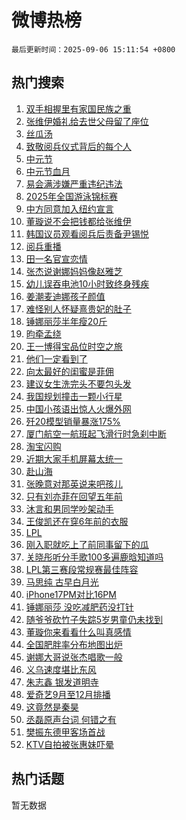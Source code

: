 # 微博热榜

`最后更新时间：2025-09-06 15:11:54 +0800`

## 热门搜索

1. [双手相握里有家国民族之重](https://m.weibo.cn/search?containerid=100103type%3D1%26t%3D10%26q%3D%23%E5%8F%8C%E6%89%8B%E7%9B%B8%E6%8F%A1%E9%87%8C%E6%9C%89%E5%AE%B6%E5%9B%BD%E6%B0%91%E6%97%8F%E4%B9%8B%E9%87%8D%23&stream_entry_id=51&isnewpage=1&extparam=seat%3D1%26filter_type%3Drealtimehot%26stream_entry_id%3D51%26c_type%3D51%26pos%3D0%26cate%3D10103%26q%3D%2523%25E5%258F%258C%25E6%2589%258B%25E7%259B%25B8%25E6%258F%25A1%25E9%2587%258C%25E6%259C%2589%25E5%25AE%25B6%25E5%259B%25BD%25E6%25B0%2591%25E6%2597%258F%25E4%25B9%258B%25E9%2587%258D%2523%26dgr%3D0%26display_time%3D1757142713%26pre_seqid%3D175714271334301169164155)
1. [张维伊婚礼给去世父母留了座位](https://m.weibo.cn/search?containerid=100103type%3D1%26t%3D10%26q%3D%E5%BC%A0%E7%BB%B4%E4%BC%8A%E5%A9%9A%E7%A4%BC%E7%BB%99%E5%8E%BB%E4%B8%96%E7%88%B6%E6%AF%8D%E7%95%99%E4%BA%86%E5%BA%A7%E4%BD%8D&stream_entry_id=31&isnewpage=1&extparam=seat%3D1%26lcate%3D5001%26stream_entry_id%3D31%26q%3D%25E5%25BC%25A0%25E7%25BB%25B4%25E4%25BC%258A%25E5%25A9%259A%25E7%25A4%25BC%25E7%25BB%2599%25E5%258E%25BB%25E4%25B8%2596%25E7%2588%25B6%25E6%25AF%258D%25E7%2595%2599%25E4%25BA%2586%25E5%25BA%25A7%25E4%25BD%258D%26dgr%3D0%26filter_type%3Drealtimehot%26pos%3D0%26c_type%3D31%26band_rank%3D1%26realpos%3D1%26cate%3D5001%26flag%3D2%26display_time%3D1757142713%26pre_seqid%3D175714271334301169164155)
1. [丝瓜汤](https://m.weibo.cn/search?containerid=100103type%3D1%26t%3D10%26q%3D%E4%B8%9D%E7%93%9C%E6%B1%A4&stream_entry_id=31&isnewpage=1&extparam=seat%3D1%26lcate%3D5001%26stream_entry_id%3D31%26q%3D%25E4%25B8%259D%25E7%2593%259C%25E6%25B1%25A4%26dgr%3D0%26filter_type%3Drealtimehot%26pos%3D1%26c_type%3D31%26band_rank%3D2%26realpos%3D2%26cate%3D5001%26flag%3D1%26display_time%3D1757142713%26pre_seqid%3D175714271334301169164155)
1. [致敬阅兵仪式背后的每个人](https://m.weibo.cn/search?containerid=100103type%3D1%26t%3D10%26q%3D%23%E8%87%B4%E6%95%AC%E9%98%85%E5%85%B5%E4%BB%AA%E5%BC%8F%E8%83%8C%E5%90%8E%E7%9A%84%E6%AF%8F%E4%B8%AA%E4%BA%BA%23&stream_entry_id=31&isnewpage=1&extparam=seat%3D1%26lcate%3D5001%26stream_entry_id%3D31%26q%3D%2523%25E8%2587%25B4%25E6%2595%25AC%25E9%2598%2585%25E5%2585%25B5%25E4%25BB%25AA%25E5%25BC%258F%25E8%2583%258C%25E5%2590%258E%25E7%259A%2584%25E6%25AF%258F%25E4%25B8%25AA%25E4%25BA%25BA%2523%26dgr%3D0%26filter_type%3Drealtimehot%26pos%3D2%26c_type%3D31%26band_rank%3D3%26realpos%3D3%26cate%3D5001%26flag%3D0%26display_time%3D1757142713%26pre_seqid%3D175714271334301169164155)
1. [中元节](https://m.weibo.cn/search?containerid=100103type%3D1%26t%3D10%26q%3D%E4%B8%AD%E5%85%83%E8%8A%82&stream_entry_id=31&isnewpage=1&extparam=seat%3D1%26lcate%3D5001%26stream_entry_id%3D31%26q%3D%25E4%25B8%25AD%25E5%2585%2583%25E8%258A%2582%26dgr%3D0%26filter_type%3Drealtimehot%26pos%3D3%26c_type%3D31%26band_rank%3D4%26realpos%3D4%26cate%3D5001%26flag%3D16%26display_time%3D1757142713%26pre_seqid%3D175714271334301169164155)
1. [中元节血月](https://m.weibo.cn/search?containerid=100103type%3D1%26t%3D10%26q%3D%23%E4%B8%AD%E5%85%83%E8%8A%82%E8%A1%80%E6%9C%88%23&stream_entry_id=31&isnewpage=1&extparam=seat%3D1%26lcate%3D5001%26stream_entry_id%3D31%26q%3D%2523%25E4%25B8%25AD%25E5%2585%2583%25E8%258A%2582%25E8%25A1%2580%25E6%259C%2588%2523%26dgr%3D0%26filter_type%3Drealtimehot%26pos%3D4%26c_type%3D31%26band_rank%3D5%26realpos%3D5%26cate%3D5001%26flag%3D0%26display_time%3D1757142713%26pre_seqid%3D175714271334301169164155)
1. [易会满涉嫌严重违纪违法](https://m.weibo.cn/search?containerid=100103type%3D1%26t%3D10%26q%3D%23%E6%98%93%E4%BC%9A%E6%BB%A1%E6%B6%89%E5%AB%8C%E4%B8%A5%E9%87%8D%E8%BF%9D%E7%BA%AA%E8%BF%9D%E6%B3%95%23&stream_entry_id=31&isnewpage=1&extparam=seat%3D1%26lcate%3D5001%26stream_entry_id%3D31%26q%3D%2523%25E6%2598%2593%25E4%25BC%259A%25E6%25BB%25A1%25E6%25B6%2589%25E5%25AB%258C%25E4%25B8%25A5%25E9%2587%258D%25E8%25BF%259D%25E7%25BA%25AA%25E8%25BF%259D%25E6%25B3%2595%2523%26dgr%3D0%26filter_type%3Drealtimehot%26pos%3D5%26c_type%3D31%26band_rank%3D6%26realpos%3D6%26cate%3D5001%26flag%3D0%26display_time%3D1757142713%26pre_seqid%3D175714271334301169164155)
1. [2025年全国游泳锦标赛](https://m.weibo.cn/search?containerid=100103type%3D1%26t%3D10%26q%3D%232025%E5%B9%B4%E5%85%A8%E5%9B%BD%E6%B8%B8%E6%B3%B3%E9%94%A6%E6%A0%87%E8%B5%9B%23&stream_entry_id=31&isnewpage=1&extparam=seat%3D1%26lcate%3D5001%26stream_entry_id%3D31%26q%3D%25232025%25E5%25B9%25B4%25E5%2585%25A8%25E5%259B%25BD%25E6%25B8%25B8%25E6%25B3%25B3%25E9%2594%25A6%25E6%25A0%2587%25E8%25B5%259B%2523%26dgr%3D0%26filter_type%3Drealtimehot%26pos%3D6%26is_ad_pos%3D1%26band_rank%3D7%26c_type%3D31%26cate%3D5001%26adid%3D299823%26display_time%3D1757142713%26pre_seqid%3D175714271334301169164155)
1. [中方同意加入纽约宣言](https://m.weibo.cn/search?containerid=100103type%3D1%26t%3D10%26q%3D%23%E4%B8%AD%E6%96%B9%E5%90%8C%E6%84%8F%E5%8A%A0%E5%85%A5%E7%BA%BD%E7%BA%A6%E5%AE%A3%E8%A8%80%23&stream_entry_id=31&isnewpage=1&extparam=seat%3D1%26lcate%3D5001%26stream_entry_id%3D31%26q%3D%2523%25E4%25B8%25AD%25E6%2596%25B9%25E5%2590%258C%25E6%2584%258F%25E5%258A%25A0%25E5%2585%25A5%25E7%25BA%25BD%25E7%25BA%25A6%25E5%25AE%25A3%25E8%25A8%2580%2523%26dgr%3D0%26filter_type%3Drealtimehot%26pos%3D7%26c_type%3D31%26band_rank%3D7%26realpos%3D7%26cate%3D5001%26flag%3D2%26display_time%3D1757142713%26pre_seqid%3D175714271334301169164155)
1. [董璇说不会把钱都给张维伊](https://m.weibo.cn/search?containerid=100103type%3D1%26t%3D10%26q%3D%E8%91%A3%E7%92%87%E8%AF%B4%E4%B8%8D%E4%BC%9A%E6%8A%8A%E9%92%B1%E9%83%BD%E7%BB%99%E5%BC%A0%E7%BB%B4%E4%BC%8A&stream_entry_id=31&isnewpage=1&extparam=seat%3D1%26lcate%3D5001%26stream_entry_id%3D31%26q%3D%25E8%2591%25A3%25E7%2592%2587%25E8%25AF%25B4%25E4%25B8%258D%25E4%25BC%259A%25E6%258A%258A%25E9%2592%25B1%25E9%2583%25BD%25E7%25BB%2599%25E5%25BC%25A0%25E7%25BB%25B4%25E4%25BC%258A%26dgr%3D0%26filter_type%3Drealtimehot%26pos%3D8%26c_type%3D31%26band_rank%3D8%26realpos%3D8%26cate%3D5001%26flag%3D0%26display_time%3D1757142713%26pre_seqid%3D175714271334301169164155)
1. [韩国议员观看阅兵后责备尹锡悦](https://m.weibo.cn/search?containerid=100103type%3D1%26t%3D10%26q%3D%23%E9%9F%A9%E5%9B%BD%E8%AE%AE%E5%91%98%E8%A7%82%E7%9C%8B%E9%98%85%E5%85%B5%E5%90%8E%E8%B4%A3%E5%A4%87%E5%B0%B9%E9%94%A1%E6%82%A6%23&stream_entry_id=31&isnewpage=1&extparam=seat%3D1%26lcate%3D5001%26stream_entry_id%3D31%26q%3D%2523%25E9%259F%25A9%25E5%259B%25BD%25E8%25AE%25AE%25E5%2591%2598%25E8%25A7%2582%25E7%259C%258B%25E9%2598%2585%25E5%2585%25B5%25E5%2590%258E%25E8%25B4%25A3%25E5%25A4%2587%25E5%25B0%25B9%25E9%2594%25A1%25E6%2582%25A6%2523%26dgr%3D0%26filter_type%3Drealtimehot%26pos%3D9%26c_type%3D31%26band_rank%3D9%26realpos%3D9%26cate%3D5001%26flag%3D0%26display_time%3D1757142713%26pre_seqid%3D175714271334301169164155)
1. [阅兵重播](https://m.weibo.cn/search?containerid=100103type%3D1%26t%3D10%26q%3D%23%E9%98%85%E5%85%B5%E9%87%8D%E6%92%AD%23&stream_entry_id=31&isnewpage=1&extparam=seat%3D1%26lcate%3D5001%26stream_entry_id%3D31%26q%3D%2523%25E9%2598%2585%25E5%2585%25B5%25E9%2587%258D%25E6%2592%25AD%2523%26dgr%3D0%26filter_type%3Drealtimehot%26pos%3D10%26c_type%3D31%26band_rank%3D10%26realpos%3D10%26cate%3D5001%26flag%3D1%26display_time%3D1757142713%26pre_seqid%3D175714271334301169164155)
1. [田一名官宣恋情](https://m.weibo.cn/search?containerid=100103type%3D1%26t%3D10%26q%3D%23%E7%94%B0%E4%B8%80%E5%90%8D%E5%AE%98%E5%AE%A3%E6%81%8B%E6%83%85%23&stream_entry_id=31&isnewpage=1&extparam=seat%3D1%26lcate%3D5001%26stream_entry_id%3D31%26q%3D%2523%25E7%2594%25B0%25E4%25B8%2580%25E5%2590%258D%25E5%25AE%2598%25E5%25AE%25A3%25E6%2581%258B%25E6%2583%2585%2523%26dgr%3D0%26filter_type%3Drealtimehot%26pos%3D11%26c_type%3D31%26band_rank%3D11%26realpos%3D11%26cate%3D5001%26flag%3D2%26display_time%3D1757142713%26pre_seqid%3D175714271334301169164155)
1. [张杰说谢娜妈妈像赵雅芝](https://m.weibo.cn/search?containerid=100103type%3D1%26t%3D10%26q%3D%E5%BC%A0%E6%9D%B0%E8%AF%B4%E8%B0%A2%E5%A8%9C%E5%A6%88%E5%A6%88%E5%83%8F%E8%B5%B5%E9%9B%85%E8%8A%9D&stream_entry_id=31&isnewpage=1&extparam=seat%3D1%26lcate%3D5001%26stream_entry_id%3D31%26q%3D%25E5%25BC%25A0%25E6%259D%25B0%25E8%25AF%25B4%25E8%25B0%25A2%25E5%25A8%259C%25E5%25A6%2588%25E5%25A6%2588%25E5%2583%258F%25E8%25B5%25B5%25E9%259B%2585%25E8%258A%259D%26dgr%3D0%26filter_type%3Drealtimehot%26pos%3D12%26c_type%3D31%26band_rank%3D12%26realpos%3D12%26cate%3D5001%26flag%3D0%26display_time%3D1757142713%26pre_seqid%3D175714271334301169164155)
1. [幼儿误吞电池10小时致终身残疾](https://m.weibo.cn/search?containerid=100103type%3D1%26t%3D10%26q%3D%23%E5%B9%BC%E5%84%BF%E8%AF%AF%E5%90%9E%E7%94%B5%E6%B1%A010%E5%B0%8F%E6%97%B6%E8%87%B4%E7%BB%88%E8%BA%AB%E6%AE%8B%E7%96%BE%23&stream_entry_id=31&isnewpage=1&extparam=seat%3D1%26lcate%3D5001%26stream_entry_id%3D31%26q%3D%2523%25E5%25B9%25BC%25E5%2584%25BF%25E8%25AF%25AF%25E5%2590%259E%25E7%2594%25B5%25E6%25B1%25A010%25E5%25B0%258F%25E6%2597%25B6%25E8%2587%25B4%25E7%25BB%2588%25E8%25BA%25AB%25E6%25AE%258B%25E7%2596%25BE%2523%26dgr%3D0%26filter_type%3Drealtimehot%26pos%3D13%26c_type%3D31%26band_rank%3D13%26realpos%3D13%26cate%3D5001%26flag%3D1%26display_time%3D1757142713%26pre_seqid%3D175714271334301169164155)
1. [姜潮麦迪娜孩子颜值](https://m.weibo.cn/search?containerid=100103type%3D1%26t%3D10%26q%3D%E5%A7%9C%E6%BD%AE%E9%BA%A6%E8%BF%AA%E5%A8%9C%E5%AD%A9%E5%AD%90%E9%A2%9C%E5%80%BC&stream_entry_id=31&isnewpage=1&extparam=seat%3D1%26lcate%3D5001%26stream_entry_id%3D31%26q%3D%25E5%25A7%259C%25E6%25BD%25AE%25E9%25BA%25A6%25E8%25BF%25AA%25E5%25A8%259C%25E5%25AD%25A9%25E5%25AD%2590%25E9%25A2%259C%25E5%2580%25BC%26dgr%3D0%26filter_type%3Drealtimehot%26pos%3D14%26c_type%3D31%26band_rank%3D14%26realpos%3D14%26cate%3D5001%26flag%3D1%26display_time%3D1757142713%26pre_seqid%3D175714271334301169164155)
1. [难怪别人怀疑熹贵妃的肚子](https://m.weibo.cn/search?containerid=100103type%3D1%26t%3D10%26q%3D%E9%9A%BE%E6%80%AA%E5%88%AB%E4%BA%BA%E6%80%80%E7%96%91%E7%86%B9%E8%B4%B5%E5%A6%83%E7%9A%84%E8%82%9A%E5%AD%90&stream_entry_id=31&isnewpage=1&extparam=seat%3D1%26lcate%3D5001%26stream_entry_id%3D31%26q%3D%25E9%259A%25BE%25E6%2580%25AA%25E5%2588%25AB%25E4%25BA%25BA%25E6%2580%2580%25E7%2596%2591%25E7%2586%25B9%25E8%25B4%25B5%25E5%25A6%2583%25E7%259A%2584%25E8%2582%259A%25E5%25AD%2590%26dgr%3D0%26filter_type%3Drealtimehot%26pos%3D15%26c_type%3D31%26band_rank%3D15%26realpos%3D15%26cate%3D5001%26flag%3D1%26display_time%3D1757142713%26pre_seqid%3D175714271334301169164155)
1. [锤娜丽莎半年瘦20斤](https://m.weibo.cn/search?containerid=100103type%3D1%26t%3D10%26q%3D%23%E9%94%A4%E5%A8%9C%E4%B8%BD%E8%8E%8E%E5%8D%8A%E5%B9%B4%E7%98%A620%E6%96%A4%23&stream_entry_id=31&isnewpage=1&extparam=seat%3D1%26lcate%3D5001%26stream_entry_id%3D31%26q%3D%2523%25E9%2594%25A4%25E5%25A8%259C%25E4%25B8%25BD%25E8%258E%258E%25E5%258D%258A%25E5%25B9%25B4%25E7%2598%25A620%25E6%2596%25A4%2523%26dgr%3D0%26filter_type%3Drealtimehot%26pos%3D16%26c_type%3D31%26band_rank%3D16%26realpos%3D16%26cate%3D5001%26flag%3D2%26display_time%3D1757142713%26pre_seqid%3D175714271334301169164155)
1. [昀牵孟绕](https://m.weibo.cn/search?containerid=100103type%3D1%26t%3D10%26q%3D%23%E6%98%80%E7%89%B5%E5%AD%9F%E7%BB%95%23&stream_entry_id=31&isnewpage=1&extparam=seat%3D1%26lcate%3D5001%26stream_entry_id%3D31%26q%3D%2523%25E6%2598%2580%25E7%2589%25B5%25E5%25AD%259F%25E7%25BB%2595%2523%26dgr%3D0%26filter_type%3Drealtimehot%26pos%3D17%26c_type%3D31%26band_rank%3D17%26realpos%3D17%26cate%3D5001%26flag%3D1%26display_time%3D1757142713%26pre_seqid%3D175714271334301169164155)
1. [王一博得宝品位时空之旅](https://m.weibo.cn/search?containerid=100103type%3D1%26t%3D10%26q%3D%23%E7%8E%8B%E4%B8%80%E5%8D%9A%E5%BE%97%E5%AE%9D%E5%93%81%E4%BD%8D%E6%97%B6%E7%A9%BA%E4%B9%8B%E6%97%85%23&stream_entry_id=31&isnewpage=1&extparam=seat%3D1%26lcate%3D5001%26stream_entry_id%3D31%26q%3D%2523%25E7%258E%258B%25E4%25B8%2580%25E5%258D%259A%25E5%25BE%2597%25E5%25AE%259D%25E5%2593%2581%25E4%25BD%258D%25E6%2597%25B6%25E7%25A9%25BA%25E4%25B9%258B%25E6%2597%2585%2523%26dgr%3D0%26filter_type%3Drealtimehot%26pos%3D18%26c_type%3D31%26band_rank%3D18%26realpos%3D18%26cate%3D5001%26flag%3D1%26display_time%3D1757142713%26pre_seqid%3D175714271334301169164155)
1. [他们一定看到了](https://m.weibo.cn/search?containerid=100103type%3D1%26t%3D10%26q%3D%23%E4%BB%96%E4%BB%AC%E4%B8%80%E5%AE%9A%E7%9C%8B%E5%88%B0%E4%BA%86%23&stream_entry_id=31&isnewpage=1&extparam=seat%3D1%26lcate%3D5001%26stream_entry_id%3D31%26q%3D%2523%25E4%25BB%2596%25E4%25BB%25AC%25E4%25B8%2580%25E5%25AE%259A%25E7%259C%258B%25E5%2588%25B0%25E4%25BA%2586%2523%26dgr%3D0%26filter_type%3Drealtimehot%26pos%3D19%26c_type%3D31%26band_rank%3D19%26realpos%3D19%26cate%3D5001%26flag%3D1%26display_time%3D1757142713%26pre_seqid%3D175714271334301169164155)
1. [向太最好的闺蜜是菲佣](https://m.weibo.cn/search?containerid=100103type%3D1%26t%3D10%26q%3D%E5%90%91%E5%A4%AA%E6%9C%80%E5%A5%BD%E7%9A%84%E9%97%BA%E8%9C%9C%E6%98%AF%E8%8F%B2%E4%BD%A3&stream_entry_id=31&isnewpage=1&extparam=seat%3D1%26lcate%3D5001%26stream_entry_id%3D31%26q%3D%25E5%2590%2591%25E5%25A4%25AA%25E6%259C%2580%25E5%25A5%25BD%25E7%259A%2584%25E9%2597%25BA%25E8%259C%259C%25E6%2598%25AF%25E8%258F%25B2%25E4%25BD%25A3%26dgr%3D0%26filter_type%3Drealtimehot%26pos%3D20%26c_type%3D31%26band_rank%3D20%26realpos%3D20%26cate%3D5001%26flag%3D1%26display_time%3D1757142713%26pre_seqid%3D175714271334301169164155)
1. [建议女生洗完头不要包头发](https://m.weibo.cn/search?containerid=100103type%3D1%26t%3D10%26q%3D%E5%BB%BA%E8%AE%AE%E5%A5%B3%E7%94%9F%E6%B4%97%E5%AE%8C%E5%A4%B4%E4%B8%8D%E8%A6%81%E5%8C%85%E5%A4%B4%E5%8F%91&stream_entry_id=31&isnewpage=1&extparam=seat%3D1%26lcate%3D5001%26stream_entry_id%3D31%26q%3D%25E5%25BB%25BA%25E8%25AE%25AE%25E5%25A5%25B3%25E7%2594%259F%25E6%25B4%2597%25E5%25AE%258C%25E5%25A4%25B4%25E4%25B8%258D%25E8%25A6%2581%25E5%258C%2585%25E5%25A4%25B4%25E5%258F%2591%26dgr%3D0%26filter_type%3Drealtimehot%26pos%3D21%26c_type%3D31%26band_rank%3D21%26realpos%3D21%26cate%3D5001%26flag%3D1%26display_time%3D1757142713%26pre_seqid%3D175714271334301169164155)
1. [我国规划撞击一颗小行星](https://m.weibo.cn/search?containerid=100103type%3D1%26t%3D10%26q%3D%23%E6%88%91%E5%9B%BD%E8%A7%84%E5%88%92%E6%92%9E%E5%87%BB%E4%B8%80%E9%A2%97%E5%B0%8F%E8%A1%8C%E6%98%9F%23&stream_entry_id=31&isnewpage=1&extparam=seat%3D1%26lcate%3D5001%26stream_entry_id%3D31%26q%3D%2523%25E6%2588%2591%25E5%259B%25BD%25E8%25A7%2584%25E5%2588%2592%25E6%2592%259E%25E5%2587%25BB%25E4%25B8%2580%25E9%25A2%2597%25E5%25B0%258F%25E8%25A1%258C%25E6%2598%259F%2523%26dgr%3D0%26filter_type%3Drealtimehot%26pos%3D22%26c_type%3D31%26band_rank%3D22%26realpos%3D22%26cate%3D5001%26flag%3D0%26display_time%3D1757142713%26pre_seqid%3D175714271334301169164155)
1. [中国小孩语出惊人火爆外网](https://m.weibo.cn/search?containerid=100103type%3D1%26t%3D10%26q%3D%E4%B8%AD%E5%9B%BD%E5%B0%8F%E5%AD%A9%E8%AF%AD%E5%87%BA%E6%83%8A%E4%BA%BA%E7%81%AB%E7%88%86%E5%A4%96%E7%BD%91&stream_entry_id=31&isnewpage=1&extparam=seat%3D1%26lcate%3D5001%26stream_entry_id%3D31%26q%3D%25E4%25B8%25AD%25E5%259B%25BD%25E5%25B0%258F%25E5%25AD%25A9%25E8%25AF%25AD%25E5%2587%25BA%25E6%2583%258A%25E4%25BA%25BA%25E7%2581%25AB%25E7%2588%2586%25E5%25A4%2596%25E7%25BD%2591%26dgr%3D0%26filter_type%3Drealtimehot%26pos%3D23%26c_type%3D31%26band_rank%3D23%26realpos%3D23%26cate%3D5001%26flag%3D1%26display_time%3D1757142713%26pre_seqid%3D175714271334301169164155)
1. [歼20模型销量暴涨175%](https://m.weibo.cn/search?containerid=100103type%3D1%26t%3D10%26q%3D%23%E6%AD%BC20%E6%A8%A1%E5%9E%8B%E9%94%80%E9%87%8F%E6%9A%B4%E6%B6%A8175%25%23&stream_entry_id=31&isnewpage=1&extparam=seat%3D1%26lcate%3D5001%26stream_entry_id%3D31%26q%3D%2523%25E6%25AD%25BC20%25E6%25A8%25A1%25E5%259E%258B%25E9%2594%2580%25E9%2587%258F%25E6%259A%25B4%25E6%25B6%25A8175%2525%2523%26dgr%3D0%26filter_type%3Drealtimehot%26pos%3D24%26c_type%3D31%26band_rank%3D24%26realpos%3D24%26cate%3D5001%26flag%3D0%26display_time%3D1757142713%26pre_seqid%3D175714271334301169164155)
1. [厦门航空一航班起飞滑行时急刹中断](https://m.weibo.cn/search?containerid=100103type%3D1%26t%3D10%26q%3D%23%E5%8E%A6%E9%97%A8%E8%88%AA%E7%A9%BA%E4%B8%80%E8%88%AA%E7%8F%AD%E8%B5%B7%E9%A3%9E%E6%BB%91%E8%A1%8C%E6%97%B6%E6%80%A5%E5%88%B9%E4%B8%AD%E6%96%AD%23&stream_entry_id=31&isnewpage=1&extparam=seat%3D1%26lcate%3D5001%26stream_entry_id%3D31%26q%3D%2523%25E5%258E%25A6%25E9%2597%25A8%25E8%2588%25AA%25E7%25A9%25BA%25E4%25B8%2580%25E8%2588%25AA%25E7%258F%25AD%25E8%25B5%25B7%25E9%25A3%259E%25E6%25BB%2591%25E8%25A1%258C%25E6%2597%25B6%25E6%2580%25A5%25E5%2588%25B9%25E4%25B8%25AD%25E6%2596%25AD%2523%26dgr%3D0%26filter_type%3Drealtimehot%26pos%3D25%26c_type%3D31%26band_rank%3D25%26realpos%3D25%26cate%3D5001%26flag%3D0%26display_time%3D1757142713%26pre_seqid%3D175714271334301169164155)
1. [淘宝闪购](https://m.weibo.cn/search?containerid=100103type%3D1%26t%3D10%26q%3D%E6%B7%98%E5%AE%9D%E9%97%AA%E8%B4%AD&stream_entry_id=31&isnewpage=1&extparam=seat%3D1%26lcate%3D5001%26stream_entry_id%3D31%26q%3D%25E6%25B7%2598%25E5%25AE%259D%25E9%2597%25AA%25E8%25B4%25AD%26dgr%3D0%26filter_type%3Drealtimehot%26pos%3D26%26c_type%3D31%26band_rank%3D26%26realpos%3D26%26cate%3D5001%26flag%3D0%26display_time%3D1757142713%26pre_seqid%3D175714271334301169164155)
1. [近期大家手机屏幕太统一](https://m.weibo.cn/search?containerid=100103type%3D1%26t%3D10%26q%3D%23%E8%BF%91%E6%9C%9F%E5%A4%A7%E5%AE%B6%E6%89%8B%E6%9C%BA%E5%B1%8F%E5%B9%95%E5%A4%AA%E7%BB%9F%E4%B8%80%23&stream_entry_id=31&isnewpage=1&extparam=seat%3D1%26lcate%3D5001%26stream_entry_id%3D31%26q%3D%2523%25E8%25BF%2591%25E6%259C%259F%25E5%25A4%25A7%25E5%25AE%25B6%25E6%2589%258B%25E6%259C%25BA%25E5%25B1%258F%25E5%25B9%2595%25E5%25A4%25AA%25E7%25BB%259F%25E4%25B8%2580%2523%26dgr%3D0%26filter_type%3Drealtimehot%26pos%3D27%26c_type%3D31%26band_rank%3D27%26realpos%3D27%26cate%3D5001%26flag%3D1%26display_time%3D1757142713%26pre_seqid%3D175714271334301169164155)
1. [赴山海](https://m.weibo.cn/search?containerid=100103type%3D1%26t%3D10%26q%3D%E8%B5%B4%E5%B1%B1%E6%B5%B7&stream_entry_id=31&isnewpage=1&extparam=seat%3D1%26lcate%3D5001%26stream_entry_id%3D31%26q%3D%25E8%25B5%25B4%25E5%25B1%25B1%25E6%25B5%25B7%26dgr%3D0%26filter_type%3Drealtimehot%26pos%3D28%26c_type%3D31%26band_rank%3D28%26realpos%3D28%26cate%3D5001%26flag%3D1%26display_time%3D1757142713%26pre_seqid%3D175714271334301169164155)
1. [张晚意对那英说来吧孩儿](https://m.weibo.cn/search?containerid=100103type%3D1%26t%3D10%26q%3D%23%E5%BC%A0%E6%99%9A%E6%84%8F%E5%AF%B9%E9%82%A3%E8%8B%B1%E8%AF%B4%E6%9D%A5%E5%90%A7%E5%AD%A9%E5%84%BF%23&stream_entry_id=31&isnewpage=1&extparam=seat%3D1%26lcate%3D5001%26stream_entry_id%3D31%26q%3D%2523%25E5%25BC%25A0%25E6%2599%259A%25E6%2584%258F%25E5%25AF%25B9%25E9%2582%25A3%25E8%258B%25B1%25E8%25AF%25B4%25E6%259D%25A5%25E5%2590%25A7%25E5%25AD%25A9%25E5%2584%25BF%2523%26dgr%3D0%26filter_type%3Drealtimehot%26pos%3D29%26c_type%3D31%26band_rank%3D29%26realpos%3D29%26cate%3D5001%26flag%3D1%26display_time%3D1757142713%26pre_seqid%3D175714271334301169164155)
1. [只有刘亦菲在回望五年前](https://m.weibo.cn/search?containerid=100103type%3D1%26t%3D10%26q%3D%E5%8F%AA%E6%9C%89%E5%88%98%E4%BA%A6%E8%8F%B2%E5%9C%A8%E5%9B%9E%E6%9C%9B%E4%BA%94%E5%B9%B4%E5%89%8D&stream_entry_id=31&isnewpage=1&extparam=seat%3D1%26lcate%3D5001%26stream_entry_id%3D31%26q%3D%25E5%258F%25AA%25E6%259C%2589%25E5%2588%2598%25E4%25BA%25A6%25E8%258F%25B2%25E5%259C%25A8%25E5%259B%259E%25E6%259C%259B%25E4%25BA%2594%25E5%25B9%25B4%25E5%2589%258D%26dgr%3D0%26filter_type%3Drealtimehot%26pos%3D30%26c_type%3D31%26band_rank%3D30%26realpos%3D30%26cate%3D5001%26flag%3D1%26display_time%3D1757142713%26pre_seqid%3D175714271334301169164155)
1. [沐言和男同学吵架动手](https://m.weibo.cn/search?containerid=100103type%3D1%26t%3D10%26q%3D%E6%B2%90%E8%A8%80%E5%92%8C%E7%94%B7%E5%90%8C%E5%AD%A6%E5%90%B5%E6%9E%B6%E5%8A%A8%E6%89%8B&stream_entry_id=31&isnewpage=1&extparam=seat%3D1%26lcate%3D5001%26stream_entry_id%3D31%26q%3D%25E6%25B2%2590%25E8%25A8%2580%25E5%2592%258C%25E7%2594%25B7%25E5%2590%258C%25E5%25AD%25A6%25E5%2590%25B5%25E6%259E%25B6%25E5%258A%25A8%25E6%2589%258B%26dgr%3D0%26filter_type%3Drealtimehot%26pos%3D31%26c_type%3D31%26band_rank%3D31%26realpos%3D31%26cate%3D5001%26flag%3D1%26display_time%3D1757142713%26pre_seqid%3D175714271334301169164155)
1. [王俊凯还在穿6年前的衣服](https://m.weibo.cn/search?containerid=100103type%3D1%26t%3D10%26q%3D%E7%8E%8B%E4%BF%8A%E5%87%AF%E8%BF%98%E5%9C%A8%E7%A9%BF6%E5%B9%B4%E5%89%8D%E7%9A%84%E8%A1%A3%E6%9C%8D&stream_entry_id=31&isnewpage=1&extparam=seat%3D1%26lcate%3D5001%26stream_entry_id%3D31%26q%3D%25E7%258E%258B%25E4%25BF%258A%25E5%2587%25AF%25E8%25BF%2598%25E5%259C%25A8%25E7%25A9%25BF6%25E5%25B9%25B4%25E5%2589%258D%25E7%259A%2584%25E8%25A1%25A3%25E6%259C%258D%26dgr%3D0%26filter_type%3Drealtimehot%26pos%3D32%26c_type%3D31%26band_rank%3D32%26realpos%3D32%26cate%3D5001%26flag%3D1%26display_time%3D1757142713%26pre_seqid%3D175714271334301169164155)
1. [LPL](https://m.weibo.cn/search?containerid=100103type%3D1%26t%3D10%26q%3DLPL&stream_entry_id=31&isnewpage=1&extparam=seat%3D1%26lcate%3D5001%26stream_entry_id%3D31%26q%3DLPL%26dgr%3D0%26filter_type%3Drealtimehot%26pos%3D33%26c_type%3D31%26band_rank%3D33%26realpos%3D33%26cate%3D5001%26flag%3D1%26display_time%3D1757142713%26pre_seqid%3D175714271334301169164155)
1. [刚入职就吃上了前同事留下的瓜](https://m.weibo.cn/search?containerid=100103type%3D1%26t%3D10%26q%3D%E5%88%9A%E5%85%A5%E8%81%8C%E5%B0%B1%E5%90%83%E4%B8%8A%E4%BA%86%E5%89%8D%E5%90%8C%E4%BA%8B%E7%95%99%E4%B8%8B%E7%9A%84%E7%93%9C&stream_entry_id=31&isnewpage=1&extparam=seat%3D1%26lcate%3D5001%26stream_entry_id%3D31%26q%3D%25E5%2588%259A%25E5%2585%25A5%25E8%2581%258C%25E5%25B0%25B1%25E5%2590%2583%25E4%25B8%258A%25E4%25BA%2586%25E5%2589%258D%25E5%2590%258C%25E4%25BA%258B%25E7%2595%2599%25E4%25B8%258B%25E7%259A%2584%25E7%2593%259C%26dgr%3D0%26filter_type%3Drealtimehot%26pos%3D34%26c_type%3D31%26band_rank%3D34%26realpos%3D34%26cate%3D5001%26flag%3D1%26display_time%3D1757142713%26pre_seqid%3D175714271334301169164155)
1. [关晓彤听分手歌100多遍鹿晗知道吗](https://m.weibo.cn/search?containerid=100103type%3D1%26t%3D10%26q%3D%E5%85%B3%E6%99%93%E5%BD%A4%E5%90%AC%E5%88%86%E6%89%8B%E6%AD%8C100%E5%A4%9A%E9%81%8D%E9%B9%BF%E6%99%97%E7%9F%A5%E9%81%93%E5%90%97&stream_entry_id=31&isnewpage=1&extparam=seat%3D1%26lcate%3D5001%26stream_entry_id%3D31%26q%3D%25E5%2585%25B3%25E6%2599%2593%25E5%25BD%25A4%25E5%2590%25AC%25E5%2588%2586%25E6%2589%258B%25E6%25AD%258C100%25E5%25A4%259A%25E9%2581%258D%25E9%25B9%25BF%25E6%2599%2597%25E7%259F%25A5%25E9%2581%2593%25E5%2590%2597%26dgr%3D0%26filter_type%3Drealtimehot%26pos%3D35%26c_type%3D31%26band_rank%3D35%26realpos%3D35%26cate%3D5001%26flag%3D0%26display_time%3D1757142713%26pre_seqid%3D175714271334301169164155)
1. [LPL第三赛段常规赛最佳阵容](https://m.weibo.cn/search?containerid=100103type%3D1%26t%3D10%26q%3D%23LPL%E7%AC%AC%E4%B8%89%E8%B5%9B%E6%AE%B5%E5%B8%B8%E8%A7%84%E8%B5%9B%E6%9C%80%E4%BD%B3%E9%98%B5%E5%AE%B9%23&stream_entry_id=31&isnewpage=1&extparam=seat%3D1%26lcate%3D5001%26stream_entry_id%3D31%26q%3D%2523LPL%25E7%25AC%25AC%25E4%25B8%2589%25E8%25B5%259B%25E6%25AE%25B5%25E5%25B8%25B8%25E8%25A7%2584%25E8%25B5%259B%25E6%259C%2580%25E4%25BD%25B3%25E9%2598%25B5%25E5%25AE%25B9%2523%26dgr%3D0%26filter_type%3Drealtimehot%26pos%3D36%26c_type%3D31%26band_rank%3D36%26realpos%3D36%26cate%3D5001%26flag%3D1%26display_time%3D1757142713%26pre_seqid%3D175714271334301169164155)
1. [马思纯 古早白月光](https://m.weibo.cn/search?containerid=100103type%3D1%26t%3D10%26q%3D%E9%A9%AC%E6%80%9D%E7%BA%AF+%E5%8F%A4%E6%97%A9%E7%99%BD%E6%9C%88%E5%85%89&stream_entry_id=31&isnewpage=1&extparam=seat%3D1%26lcate%3D5001%26stream_entry_id%3D31%26q%3D%25E9%25A9%25AC%25E6%2580%259D%25E7%25BA%25AF%2520%25E5%258F%25A4%25E6%2597%25A9%25E7%2599%25BD%25E6%259C%2588%25E5%2585%2589%26dgr%3D0%26filter_type%3Drealtimehot%26pos%3D37%26c_type%3D31%26band_rank%3D37%26realpos%3D37%26cate%3D5001%26flag%3D1%26display_time%3D1757142713%26pre_seqid%3D175714271334301169164155)
1. [iPhone17PM对比16PM](https://m.weibo.cn/search?containerid=100103type%3D1%26t%3D10%26q%3DiPhone17PM%E5%AF%B9%E6%AF%9416PM&stream_entry_id=31&isnewpage=1&extparam=seat%3D1%26lcate%3D5001%26stream_entry_id%3D31%26q%3DiPhone17PM%25E5%25AF%25B9%25E6%25AF%259416PM%26dgr%3D0%26filter_type%3Drealtimehot%26pos%3D38%26c_type%3D31%26band_rank%3D38%26realpos%3D38%26cate%3D5001%26flag%3D1%26display_time%3D1757142713%26pre_seqid%3D175714271334301169164155)
1. [锤娜丽莎 没吃减肥药没打针](https://m.weibo.cn/search?containerid=100103type%3D1%26t%3D10%26q%3D%E9%94%A4%E5%A8%9C%E4%B8%BD%E8%8E%8E+%E6%B2%A1%E5%90%83%E5%87%8F%E8%82%A5%E8%8D%AF%E6%B2%A1%E6%89%93%E9%92%88&stream_entry_id=31&isnewpage=1&extparam=seat%3D1%26lcate%3D5001%26stream_entry_id%3D31%26q%3D%25E9%2594%25A4%25E5%25A8%259C%25E4%25B8%25BD%25E8%258E%258E%2520%25E6%25B2%25A1%25E5%2590%2583%25E5%2587%258F%25E8%2582%25A5%25E8%258D%25AF%25E6%25B2%25A1%25E6%2589%2593%25E9%2592%2588%26dgr%3D0%26filter_type%3Drealtimehot%26pos%3D39%26c_type%3D31%26band_rank%3D39%26realpos%3D39%26cate%3D5001%26flag%3D1%26display_time%3D1757142713%26pre_seqid%3D175714271334301169164155)
1. [随爷爷砍竹子失踪5岁男童仍未找到](https://m.weibo.cn/search?containerid=100103type%3D1%26t%3D10%26q%3D%23%E9%9A%8F%E7%88%B7%E7%88%B7%E7%A0%8D%E7%AB%B9%E5%AD%90%E5%A4%B1%E8%B8%AA5%E5%B2%81%E7%94%B7%E7%AB%A5%E4%BB%8D%E6%9C%AA%E6%89%BE%E5%88%B0%23&stream_entry_id=31&isnewpage=1&extparam=seat%3D1%26lcate%3D5001%26stream_entry_id%3D31%26q%3D%2523%25E9%259A%258F%25E7%2588%25B7%25E7%2588%25B7%25E7%25A0%258D%25E7%25AB%25B9%25E5%25AD%2590%25E5%25A4%25B1%25E8%25B8%25AA5%25E5%25B2%2581%25E7%2594%25B7%25E7%25AB%25A5%25E4%25BB%258D%25E6%259C%25AA%25E6%2589%25BE%25E5%2588%25B0%2523%26dgr%3D0%26filter_type%3Drealtimehot%26pos%3D40%26c_type%3D31%26band_rank%3D40%26realpos%3D40%26cate%3D5001%26flag%3D1%26display_time%3D1757142713%26pre_seqid%3D175714271334301169164155)
1. [董璇你来看看什么叫真感情](https://m.weibo.cn/search?containerid=100103type%3D1%26t%3D10%26q%3D%E8%91%A3%E7%92%87%E4%BD%A0%E6%9D%A5%E7%9C%8B%E7%9C%8B%E4%BB%80%E4%B9%88%E5%8F%AB%E7%9C%9F%E6%84%9F%E6%83%85&stream_entry_id=31&isnewpage=1&extparam=seat%3D1%26lcate%3D5001%26stream_entry_id%3D31%26q%3D%25E8%2591%25A3%25E7%2592%2587%25E4%25BD%25A0%25E6%259D%25A5%25E7%259C%258B%25E7%259C%258B%25E4%25BB%2580%25E4%25B9%2588%25E5%258F%25AB%25E7%259C%259F%25E6%2584%259F%25E6%2583%2585%26dgr%3D0%26filter_type%3Drealtimehot%26pos%3D41%26c_type%3D31%26band_rank%3D41%26realpos%3D41%26cate%3D5001%26flag%3D1%26display_time%3D1757142713%26pre_seqid%3D175714271334301169164155)
1. [全国肥胖率分布地图出炉](https://m.weibo.cn/search?containerid=100103type%3D1%26t%3D10%26q%3D%23%E5%85%A8%E5%9B%BD%E8%82%A5%E8%83%96%E7%8E%87%E5%88%86%E5%B8%83%E5%9C%B0%E5%9B%BE%E5%87%BA%E7%82%89%23&stream_entry_id=31&isnewpage=1&extparam=seat%3D1%26lcate%3D5001%26stream_entry_id%3D31%26q%3D%2523%25E5%2585%25A8%25E5%259B%25BD%25E8%2582%25A5%25E8%2583%2596%25E7%258E%2587%25E5%2588%2586%25E5%25B8%2583%25E5%259C%25B0%25E5%259B%25BE%25E5%2587%25BA%25E7%2582%2589%2523%26dgr%3D0%26filter_type%3Drealtimehot%26pos%3D42%26c_type%3D31%26band_rank%3D42%26realpos%3D42%26cate%3D5001%26flag%3D1%26display_time%3D1757142713%26pre_seqid%3D175714271334301169164155)
1. [谢娜大哥说张杰唱歌一般](https://m.weibo.cn/search?containerid=100103type%3D1%26t%3D10%26q%3D%23%E8%B0%A2%E5%A8%9C%E5%A4%A7%E5%93%A5%E8%AF%B4%E5%BC%A0%E6%9D%B0%E5%94%B1%E6%AD%8C%E4%B8%80%E8%88%AC%23&stream_entry_id=31&isnewpage=1&extparam=seat%3D1%26lcate%3D5001%26stream_entry_id%3D31%26q%3D%2523%25E8%25B0%25A2%25E5%25A8%259C%25E5%25A4%25A7%25E5%2593%25A5%25E8%25AF%25B4%25E5%25BC%25A0%25E6%259D%25B0%25E5%2594%25B1%25E6%25AD%258C%25E4%25B8%2580%25E8%2588%25AC%2523%26dgr%3D0%26filter_type%3Drealtimehot%26pos%3D43%26c_type%3D31%26band_rank%3D43%26realpos%3D43%26cate%3D5001%26flag%3D1%26display_time%3D1757142713%26pre_seqid%3D175714271334301169164155)
1. [义乌速度堪比东风](https://m.weibo.cn/search?containerid=100103type%3D1%26t%3D10%26q%3D%E4%B9%89%E4%B9%8C%E9%80%9F%E5%BA%A6%E5%A0%AA%E6%AF%94%E4%B8%9C%E9%A3%8E&stream_entry_id=31&isnewpage=1&extparam=seat%3D1%26lcate%3D5001%26stream_entry_id%3D31%26q%3D%25E4%25B9%2589%25E4%25B9%258C%25E9%2580%259F%25E5%25BA%25A6%25E5%25A0%25AA%25E6%25AF%2594%25E4%25B8%259C%25E9%25A3%258E%26dgr%3D0%26filter_type%3Drealtimehot%26pos%3D44%26c_type%3D31%26band_rank%3D44%26realpos%3D44%26cate%3D5001%26flag%3D1%26display_time%3D1757142713%26pre_seqid%3D175714271334301169164155)
1. [朱志鑫 银发道明寺](https://m.weibo.cn/search?containerid=100103type%3D1%26t%3D10%26q%3D%E6%9C%B1%E5%BF%97%E9%91%AB+%E9%93%B6%E5%8F%91%E9%81%93%E6%98%8E%E5%AF%BA&stream_entry_id=31&isnewpage=1&extparam=seat%3D1%26lcate%3D5001%26stream_entry_id%3D31%26q%3D%25E6%259C%25B1%25E5%25BF%2597%25E9%2591%25AB%2520%25E9%2593%25B6%25E5%258F%2591%25E9%2581%2593%25E6%2598%258E%25E5%25AF%25BA%26dgr%3D0%26filter_type%3Drealtimehot%26pos%3D45%26c_type%3D31%26band_rank%3D45%26realpos%3D45%26cate%3D5001%26flag%3D1%26display_time%3D1757142713%26pre_seqid%3D175714271334301169164155)
1. [爱奇艺9月至12月排播](https://m.weibo.cn/search?containerid=100103type%3D1%26t%3D10%26q%3D%23%E7%88%B1%E5%A5%87%E8%89%BA9%E6%9C%88%E8%87%B312%E6%9C%88%E6%8E%92%E6%92%AD%23&stream_entry_id=31&isnewpage=1&extparam=seat%3D1%26lcate%3D5001%26stream_entry_id%3D31%26q%3D%2523%25E7%2588%25B1%25E5%25A5%2587%25E8%2589%25BA9%25E6%259C%2588%25E8%2587%25B312%25E6%259C%2588%25E6%258E%2592%25E6%2592%25AD%2523%26dgr%3D0%26filter_type%3Drealtimehot%26pos%3D46%26c_type%3D31%26band_rank%3D46%26realpos%3D46%26cate%3D5001%26flag%3D0%26display_time%3D1757142713%26pre_seqid%3D175714271334301169164155)
1. [这竟然是秦昊](https://m.weibo.cn/search?containerid=100103type%3D1%26t%3D10%26q%3D%E8%BF%99%E7%AB%9F%E7%84%B6%E6%98%AF%E7%A7%A6%E6%98%8A&stream_entry_id=31&isnewpage=1&extparam=seat%3D1%26lcate%3D5001%26stream_entry_id%3D31%26q%3D%25E8%25BF%2599%25E7%25AB%259F%25E7%2584%25B6%25E6%2598%25AF%25E7%25A7%25A6%25E6%2598%258A%26dgr%3D0%26filter_type%3Drealtimehot%26pos%3D47%26c_type%3D31%26band_rank%3D47%26realpos%3D47%26cate%3D5001%26flag%3D0%26display_time%3D1757142713%26pre_seqid%3D175714271334301169164155)
1. [丞磊原声台词 何错之有](https://m.weibo.cn/search?containerid=100103type%3D1%26t%3D10%26q%3D%E4%B8%9E%E7%A3%8A%E5%8E%9F%E5%A3%B0%E5%8F%B0%E8%AF%8D+%E4%BD%95%E9%94%99%E4%B9%8B%E6%9C%89&stream_entry_id=31&isnewpage=1&extparam=seat%3D1%26lcate%3D5001%26stream_entry_id%3D31%26q%3D%25E4%25B8%259E%25E7%25A3%258A%25E5%258E%259F%25E5%25A3%25B0%25E5%258F%25B0%25E8%25AF%258D%2520%25E4%25BD%2595%25E9%2594%2599%25E4%25B9%258B%25E6%259C%2589%26dgr%3D0%26filter_type%3Drealtimehot%26pos%3D48%26c_type%3D31%26band_rank%3D48%26realpos%3D48%26cate%3D5001%26flag%3D1%26display_time%3D1757142713%26pre_seqid%3D175714271334301169164155)
1. [樊振东德甲客场首战](https://m.weibo.cn/search?containerid=100103type%3D1%26t%3D10%26q%3D%23%E6%A8%8A%E6%8C%AF%E4%B8%9C%E5%BE%B7%E7%94%B2%E5%AE%A2%E5%9C%BA%E9%A6%96%E6%88%98%23&stream_entry_id=31&isnewpage=1&extparam=seat%3D1%26lcate%3D5001%26stream_entry_id%3D31%26q%3D%2523%25E6%25A8%258A%25E6%258C%25AF%25E4%25B8%259C%25E5%25BE%25B7%25E7%2594%25B2%25E5%25AE%25A2%25E5%259C%25BA%25E9%25A6%2596%25E6%2588%2598%2523%26dgr%3D0%26filter_type%3Drealtimehot%26pos%3D49%26c_type%3D31%26band_rank%3D49%26realpos%3D49%26cate%3D5001%26flag%3D1%26display_time%3D1757142713%26pre_seqid%3D175714271334301169164155)
1. [KTV自拍被张惠妹吓晕](https://m.weibo.cn/search?containerid=100103type%3D1%26t%3D10%26q%3DKTV%E8%87%AA%E6%8B%8D%E8%A2%AB%E5%BC%A0%E6%83%A0%E5%A6%B9%E5%90%93%E6%99%95&stream_entry_id=31&isnewpage=1&extparam=seat%3D1%26lcate%3D5001%26stream_entry_id%3D31%26q%3DKTV%25E8%2587%25AA%25E6%258B%258D%25E8%25A2%25AB%25E5%25BC%25A0%25E6%2583%25A0%25E5%25A6%25B9%25E5%2590%2593%25E6%2599%2595%26dgr%3D0%26filter_type%3Drealtimehot%26pos%3D50%26c_type%3D31%26band_rank%3D50%26realpos%3D50%26cate%3D5001%26flag%3D1%26display_time%3D1757142713%26pre_seqid%3D175714271334301169164155)

## 热门话题

暂无数据
